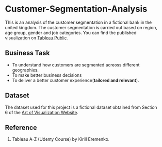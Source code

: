 # Customer-Segmentation-Analysis
This is an analysis of the customer segmentation in a fictional bank in the united kingdom.
The customer segmentation is carried out based on region, age group, gender and job categories.
You can find the published visualization on [Tableau Public](https://public.tableau.com/app/profile/philip.osime/viz/CustomerSegmentationDashboardProject/UnitedKingdomRegionalInsights).

## Business Task

* To understand how customers are segmented acreoss different geographies.
* To make better business decisions
* To deliver a better customer experience(**tailored and relevant**).


## Dataset
The dataset used for this project is a fictional dataset obtained from Section 6 of the [Art of Visualization Website](https://www.artofvisualization.com/pages/tableau).

## Reference
1. Tableau A-Z (Udemy Course) by  Kirill Eremenko.
